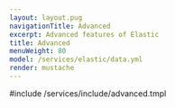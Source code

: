 ```yaml
---
layout: layout.pug
navigationTitle: Advanced
excerpt: Advanced features of Elastic
title: Advanced
menuWeight: 80
model: /services/elastic/data.yml
render: mustache
---
```


#include /services/include/advanced.tmpl

